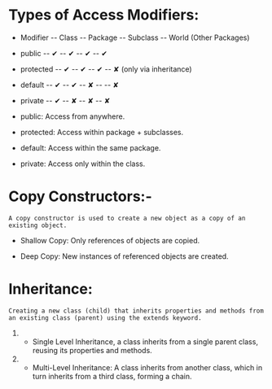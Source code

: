 # Types of Access Modifiers:

-   Modifier -- Class -- Package -- Subclass -- World (Other Packages)
-   public -- ✔ -- ✔ -- ✔ -- ✔
-   protected -- ✔ -- ✔ -- ✔ -- ✘ (only via inheritance)
-   default -- ✔ -- ✔ -- ✘ -- -- ✘
-   private -- ✔ -- ✘ -- ✘ -- ✘

-   public: Access from anywhere.
-   protected: Access within package + subclasses.
-   default: Access within the same package.
-   private: Access only within the class.

# Copy Constructors:-

    A copy constructor is used to create a new object as a copy of an existing object.

-   Shallow Copy: Only references of objects are copied.

-   Deep Copy: New instances of referenced objects are created.

# Inheritance:

    Creating a new class (child) that inherits properties and methods from an existing class (parent) using the extends keyword.

1.  -   Single Level Inheritance, a class inherits from a single parent class, reusing its properties and methods.
2.  -   Multi-Level Inheritance: A class inherits from another class, which in turn inherits from a third class, forming a chain.
